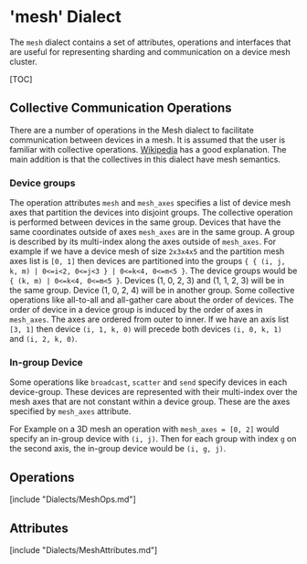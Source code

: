 # 'mesh' Dialect

The `mesh` dialect contains a set of attributes, operations and interfaces that
are useful for representing sharding and communication on a device mesh
cluster.

[TOC]

## Collective Communication Operations
There are a number of operations in the Mesh dialect to facilitate
communication between devices in a mesh.
It is assumed that the user is familiar with collective operations.
[Wikipedia](https://en.wikipedia.org/wiki/Collective_operation) has a good
explanation.
The main addition is that the collectives in this dialect have mesh
semantics.

### Device groups
The operation attributes `mesh` and `mesh_axes` specifies a list of device mesh
axes that partition the devices into disjoint groups.
The collective operation is performed between devices in the same group.
Devices that have the same coordinates outside of axes `mesh_axes` are in the
same group.
A group is described by its multi-index along the axes outside of `mesh_axes`.
For example if we have a device mesh of size `2x3x4x5` and the partition mesh
axes list is `[0, 1]` then devices are partitioned into the groups
`{ { (i, j, k, m) | 0<=i<2, 0<=j<3 } | 0<=k<4, 0<=m<5 }`.
The device groups would be `{ (k, m) | 0<=k<4, 0<=m<5 }`.
Devices (1, 0, 2, 3) and (1, 1, 2, 3) will be in the same group.
Device (1, 0, 2, 4) will be in another group.
Some collective operations like all-to-all and all-gather care about the
order of devices.
The order of device in a device group is induced by the order of axes in
`mesh_axes`.
The axes are ordered from outer to inner.
If we have an axis list `[3, 1]` then device `(i, 1, k, 0)` will precede
both devices `(i, 0, k, 1)` and `(i, 2, k, 0)`.

### In-group Device
Some operations like `broadcast`, `scatter` and `send` specify devices in each
device-group.
These devices are represented with their multi-index over the mesh axes that
are not constant within a device group.
These are the axes specified by `mesh_axes` attribute.

For Example on a 3D mesh an operation with `mesh_axes = [0, 2]` would specify
an in-group device with `(i, j)`. Then for each group with index `g` on the
second axis, the in-group device would be `(i, g, j)`.


## Operations

[include "Dialects/MeshOps.md"]

## Attributes

[include "Dialects/MeshAttributes.md"]
